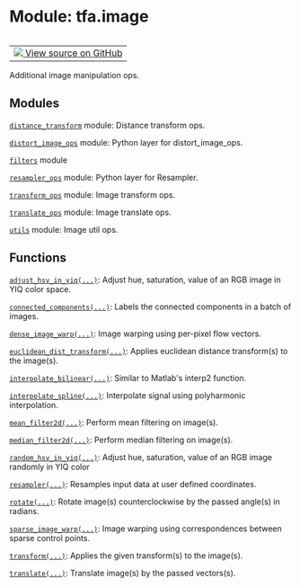 <div itemscope itemtype="http://developers.google.com/ReferenceObject">
<meta itemprop="name" content="tfa.image" />
<meta itemprop="path" content="Stable" />
</div>

# Module: tfa.image


<table class="tfo-notebook-buttons tfo-api" align="left">

<td>
  <a target="_blank" href="https://github.com/tensorflow/addons/tree/r0.7/tensorflow_addons/image/__init__.py">
    <img src="https://www.tensorflow.org/images/GitHub-Mark-32px.png" />
    View source on GitHub
  </a>
</td></table>



Additional image manipulation ops.



## Modules

[`distance_transform`](../tfa/image/distance_transform.md) module: Distance transform ops.

[`distort_image_ops`](../tfa/image/distort_image_ops.md) module: Python layer for distort_image_ops.

[`filters`](../tfa/image/filters.md) module

[`resampler_ops`](../tfa/image/resampler_ops.md) module: Python layer for Resampler.

[`transform_ops`](../tfa/image/transform_ops.md) module: Image transform ops.

[`translate_ops`](../tfa/image/translate_ops.md) module: Image translate ops.

[`utils`](../tfa/image/utils.md) module: Image util ops.

## Functions

[`adjust_hsv_in_yiq(...)`](../tfa/image/adjust_hsv_in_yiq.md): Adjust hue, saturation, value of an RGB image in YIQ color space.

[`connected_components(...)`](../tfa/image/connected_components.md): Labels the connected components in a batch of images.

[`dense_image_warp(...)`](../tfa/image/dense_image_warp.md): Image warping using per-pixel flow vectors.

[`euclidean_dist_transform(...)`](../tfa/image/euclidean_dist_transform.md): Applies euclidean distance transform(s) to the image(s).

[`interpolate_bilinear(...)`](../tfa/image/interpolate_bilinear.md): Similar to Matlab's interp2 function.

[`interpolate_spline(...)`](../tfa/image/interpolate_spline.md): Interpolate signal using polyharmonic interpolation.

[`mean_filter2d(...)`](../tfa/image/mean_filter2d.md): Perform mean filtering on image(s).

[`median_filter2d(...)`](../tfa/image/median_filter2d.md): Perform median filtering on image(s).

[`random_hsv_in_yiq(...)`](../tfa/image/random_hsv_in_yiq.md): Adjust hue, saturation, value of an RGB image randomly in YIQ color

[`resampler(...)`](../tfa/image/resampler.md): Resamples input data at user defined coordinates.

[`rotate(...)`](../tfa/image/rotate.md): Rotate image(s) counterclockwise by the passed angle(s) in radians.

[`sparse_image_warp(...)`](../tfa/image/sparse_image_warp.md): Image warping using correspondences between sparse control points.

[`transform(...)`](../tfa/image/transform.md): Applies the given transform(s) to the image(s).

[`translate(...)`](../tfa/image/translate.md): Translate image(s) by the passed vectors(s).



